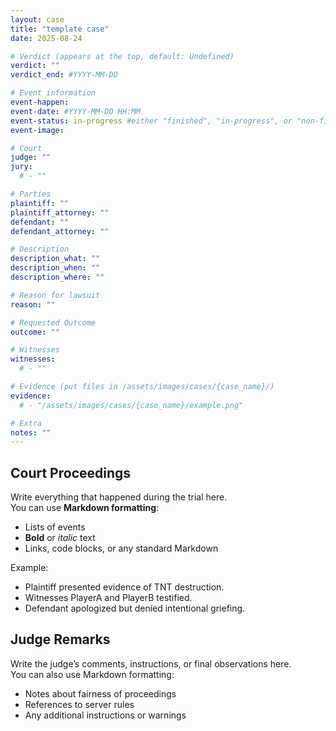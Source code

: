 ```yaml
---
layout: case
title: "template case"
date: 2025-08-24

# Verdict (appears at the top, default: Undefined)
verdict: ""
verdict_end: #YYYY-MM-DD

# Event information
event-happen: 
event-date: #YYYY-MM-DD HH:MM
event-status: in-progress #either "finished", "in-progress", or "non-finished"
event-image: 

# Court
judge: ""
jury:
  # - ""

# Parties
plaintiff: ""
plaintiff_attorney: ""
defendant: ""
defendant_attorney: ""

# Description
description_what: ""
description_when: ""
description_where: ""

# Reason for lawsuit
reason: ""

# Requested Outcome
outcome: ""

# Witnesses
witnesses:
  # - ""

# Evidence (put files in /assets/images/cases/{case_name}/)
evidence:
  # - "/assets/images/cases/{case_name}/example.png"

# Extra
notes: ""
---
```


## Court Proceedings

Write everything that happened during the trial here.  
You can use **Markdown formatting**:  

- Lists of events  
- **Bold** or *italic* text  
- Links, code blocks, or any standard Markdown  

Example:

- Plaintiff presented evidence of TNT destruction.
- Witnesses PlayerA and PlayerB testified.
- Defendant apologized but denied intentional griefing.

## Judge Remarks

Write the judge’s comments, instructions, or final observations here.  
You can also use Markdown formatting:

- Notes about fairness of proceedings
- References to server rules
- Any additional instructions or warnings

